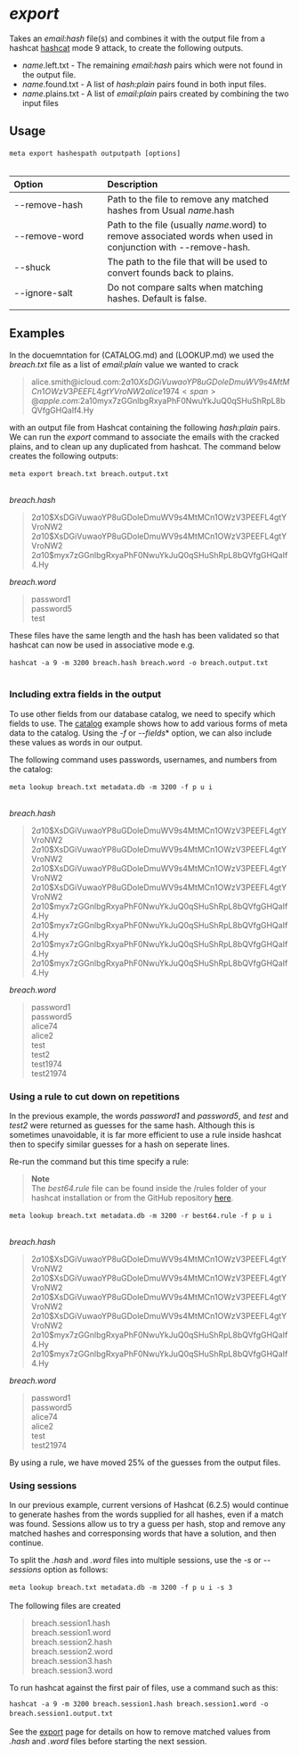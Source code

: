 # *export*

Takes an *email:hash* file(s) and combines it with the output file from a hashcat [hashcat](https://github.com/hashcat/hashcat) mode 9 attack, to create the following outputs.

- *name*.left.txt - The remaining *email:hash* pairs which were not found in the output file.
- *name*.found.txt - A list of *hash:plain* pairs found in both input files.
- *name*.plains.txt - A list of *email:plain* pairs created by combining the two input files

## Usage

`meta export hashespath outputpath [options]`
&nbsp;<br>
&nbsp;<br>

| Option | Description |
| :--- | :--- |
| --remove-hash | Path to the file to remove any matched hashes from Usual *name*.hash|
| --remove-word | Path to the file (usually *name*.word) to remove associated words when used in conjunction with --remove-hash. |
| --shuck| The path to the file that will be used to convert founds back to plains.  |
| --ignore-salt| Do not compare salts when matching hashes. Default is false. |
| <img width=350> | |

 
## Examples
 
In the docuemntation for (CATALOG.md) and (LOOKUP.md) we used the *breach.txt* file as a list of *email:plain* value we wanted to crack

>alice.smith<span>@icloud.com:$2a$10$XsDGiVuwaoYP8uGDoleDmuWV9s4MtMCn1OWzV3PEEFL4gtYVroNW2
>alice1974<span>@apple.com:$2a$10$myx7zGGnlbgRxyaPhF0NwuYkJuQ0qSHuShRpL8bQVfgGHQaIf4.Hy

with an output file from Hashcat containing the following *hash:plain* pairs. We can run the *export* command to associate the emails with the cracked plains, and to clean up any duplicated from hashcat. The command below creates the following outputs: 

`meta export breach.txt breach.output.txt`
&nbsp;<br>
&nbsp;<br>

*breach.hash*
>$2a$10$XsDGiVuwaoYP8uGDoleDmuWV9s4MtMCn1OWzV3PEEFL4gtYVroNW2
>$2a$10$XsDGiVuwaoYP8uGDoleDmuWV9s4MtMCn1OWzV3PEEFL4gtYVroNW2
>$2a$10$myx7zGGnlbgRxyaPhF0NwuYkJuQ0qSHuShRpL8bQVfgGHQaIf4.Hy

*breach.word*
>password1  
>password5  
>test  			

These files have the same length and the hash has been validated so that hashcat can now be used in associative mode e.g.

`hashcat -a 9 -m 3200 breach.hash breach.word -o breach.output.txt`
&nbsp;<br>
&nbsp;<br>

	
### Including extra fields in the output
	
To use other fields from our database catalog, we need to specify which fields to use. The [catalog](https://github.com/metacrackorg/metacrack/blob/sqlite/CATALOG.md) example shows how to add various forms of meta data to the catalog. Using the *-f* or *--fields** option, we can also include these values as words in our output.

The following command uses passwords, usernames, and numbers from the catalog:

`meta lookup breach.txt metadata.db -m 3200 -f p u i`
&nbsp;<br>
&nbsp;<br>
	
*breach.hash*
>$2a$10$XsDGiVuwaoYP8uGDoleDmuWV9s4MtMCn1OWzV3PEEFL4gtYVroNW2
>$2a$10$XsDGiVuwaoYP8uGDoleDmuWV9s4MtMCn1OWzV3PEEFL4gtYVroNW2
>$2a$10$XsDGiVuwaoYP8uGDoleDmuWV9s4MtMCn1OWzV3PEEFL4gtYVroNW2
>$2a$10$XsDGiVuwaoYP8uGDoleDmuWV9s4MtMCn1OWzV3PEEFL4gtYVroNW2
>$2a$10$myx7zGGnlbgRxyaPhF0NwuYkJuQ0qSHuShRpL8bQVfgGHQaIf4.Hy
>$2a$10$myx7zGGnlbgRxyaPhF0NwuYkJuQ0qSHuShRpL8bQVfgGHQaIf4.Hy
>$2a$10$myx7zGGnlbgRxyaPhF0NwuYkJuQ0qSHuShRpL8bQVfgGHQaIf4.Hy
>$2a$10$myx7zGGnlbgRxyaPhF0NwuYkJuQ0qSHuShRpL8bQVfgGHQaIf4.Hy

*breach.word* 
>password1  
>password5  
>alice74   
>alice2    
>test     
>test2  
>test1974      
>test21974
	
  
### Using a rule to cut down on repetitions

In the previous example, the words *password1* and *password5*, and *test* and *test2* were returned as guesses for the same hash. Although this is sometimes unavoidable, it is far more efficient to use a rule inside hashcat then to specify similar guesses for a hash on seperate lines.

Re-run the command but this time specify a rule:
	
  > **Note**<br>
  > The *best64.rule* file can be found inside the /rules folder of your hashcat installation or from the GitHub repository [here](https://github.com/hashcat/hashcat/blob/master/rules/best64.rule). 

`meta lookup breach.txt metadata.db -m 3200 -r best64.rule -f p u i`
&nbsp;<br>
&nbsp;<br>
	
*breach.hash*
>$2a$10$XsDGiVuwaoYP8uGDoleDmuWV9s4MtMCn1OWzV3PEEFL4gtYVroNW2
>$2a$10$XsDGiVuwaoYP8uGDoleDmuWV9s4MtMCn1OWzV3PEEFL4gtYVroNW2
>$2a$10$XsDGiVuwaoYP8uGDoleDmuWV9s4MtMCn1OWzV3PEEFL4gtYVroNW2
>$2a$10$XsDGiVuwaoYP8uGDoleDmuWV9s4MtMCn1OWzV3PEEFL4gtYVroNW2
>$2a$10$myx7zGGnlbgRxyaPhF0NwuYkJuQ0qSHuShRpL8bQVfgGHQaIf4.Hy
>$2a$10$myx7zGGnlbgRxyaPhF0NwuYkJuQ0qSHuShRpL8bQVfgGHQaIf4.Hy

*breach.word*
>password1  
>password5  
>alice74  
>alice2  
>test  
>test21974  		

By using a rule, we have moved 25% of the guesses from the output files.
 
### Using sessions

In our previous example, current versions of Hashcat (6.2.5) would continue to generate hashes from the words supplied for all hashes, even if a match was found. Sessions allow us to try a guess per hash, stop and remove any matched hashes and corresponsing words that have a solution, and then continue. 
	
To split the *.hash* and *.word* files into multiple sessions, use the *-s* or *--sessions* option as follows:

`meta lookup breach.txt metadata.db -m 3200 -f p u i -s 3`
&nbsp;<br>
&nbsp;<br>
The following files are created
>breach.session1.hash  
>breach.session1.word  
>breach.session2.hash  
>breach.session2.word  
>breach.session3.hash  
>breach.session3.word 

To run hashcat against the first pair of files, use a command such as this:
	
`hashcat -a 9 -m 3200 breach.session1.hash breach.session1.word -o breach.session1.output.txt`
&nbsp;<br>
&nbsp;<br>
See the [export]() page for details on how to remove matched values from *.hash* and *.word* files before starting the next session.
